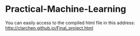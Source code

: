 # Practical-Machine-Learning
You can easily access to the compiled html file in this address:
http://clarchen.github.io/Final_project.html
